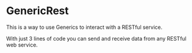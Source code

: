 # GenericRest
This is a way to use Generics to interact with a RESTful service.

With just 3 lines of code you can send and receive data from any RESTful web service.
